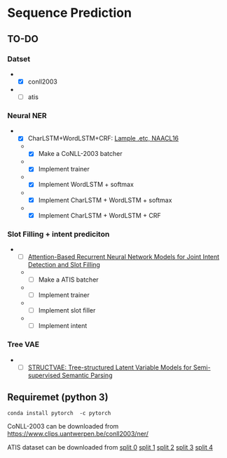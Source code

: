 # Sequence Prediction

## TO-DO
### Datset
- - [x] conll2003
- - [ ] atis
### Neural NER
- - [x] CharLSTM+WordLSTM+CRF: [Lample .etc, NAACL16](http://www.aclweb.org/anthology/N/N16/N16-1030.pdf)
  - - [x] Make a CoNLL-2003 batcher
  - - [x] Implement trainer
  - - [x] Implement WordLSTM + softmax
  - - [x] Implement CharLSTM + WordLSTM + softmax
  - - [x] Implement CharLSTM + WordLSTM + CRF

### Slot Filling + intent prediciton
- - [ ] [Attention-Based Recurrent Neural Network Models for Joint Intent Detection and Slot Filling](https://arxiv.org/abs/1609.01454)
  - - [ ] Make a ATIS batcher
  - - [ ] Implement trainer
  - - [ ] Implement slot filler
  - - [ ] Implement intent
  
### Tree VAE
- - [ ] [STRUCTVAE: Tree-structured Latent Variable Models for Semi-supervised Semantic Parsing](https://arxiv.org/abs/1806.07832)

## Requiremet (python 3)
```
conda install pytorch  -c pytorch

```
CoNLL-2003 can be downloaded from https://www.clips.uantwerpen.be/conll2003/ner/

ATIS dataset can be downloaded from [split 0](http://lisaweb.iro.umontreal.ca/transfert/lisa/users/mesnilgr/atis/atis.fold0.pkl.gz) [split 1](http://lisaweb.iro.umontreal.ca/transfert/lisa/users/mesnilgr/atis/atis.fold1.pkl.gz) [split 2](http://lisaweb.iro.umontreal.ca/transfert/lisa/users/mesnilgr/atis/atis.fold2.pkl.gz) [split 3](http://lisaweb.iro.umontreal.ca/transfert/lisa/users/mesnilgr/atis/atis.fold3.pkl.gz) [split 4](http://lisaweb.iro.umontreal.ca/transfert/lisa/users/mesnilgr/atis/atis.fold4.pkl.gz)
